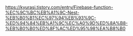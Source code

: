 https://kyurasi.tistory.com/entry/Firebase-function-%EC%9C%BC%EB%A1%9C-Nest-%EB%B0%B1%EC%97%94%EB%93%9C-%ED%94%84%EB%A1%9C%EC%A0%9D%ED%8A%B8-%EB%B0%B0%ED%8F%AC%ED%95%98%EA%B8%B0